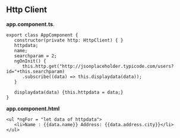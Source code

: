 ## Http Client
**app.component.ts**.


    export class AppComponent {
       constructor(private http: HttpClient) { }
       httpdata;
       name;
       searchparam = 2;
       ngOnInit() {
          this.http.get("http://jsonplaceholder.typicode.com/users?id="+this.searchparam)
          .subscribe((data) => this.displaydata(data));     
       }
       
       displaydata(data) {this.httpdata = data;}
    }
**app.component.html** 

    <ul *ngFor = "let data of httpdata">
       <li>Name : {{data.name}} Address: {{data.address.city}}</li>
    </ul>
